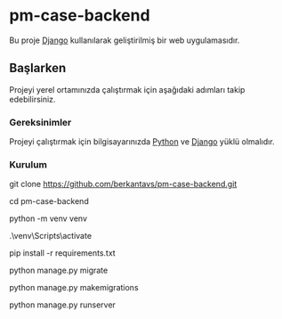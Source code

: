 # pm-case-backend

Bu proje [Django](https://www.djangoproject.com/) kullanılarak geliştirilmiş bir web uygulamasıdır.

## Başlarken

Projeyi yerel ortamınızda çalıştırmak için aşağıdaki adımları takip edebilirsiniz.

### Gereksinimler

Projeyi çalıştırmak için bilgisayarınızda [Python](https://www.python.org/) ve [Django](https://www.djangoproject.com/) yüklü olmalıdır.

### Kurulum

   git clone https://github.com/berkantavs/pm-case-backend.git

   cd pm-case-backend

   python -m venv venv

   .\venv\Scripts\activate

   pip install -r requirements.txt

   python manage.py migrate

   python manage.py makemigrations

   python manage.py runserver

   
